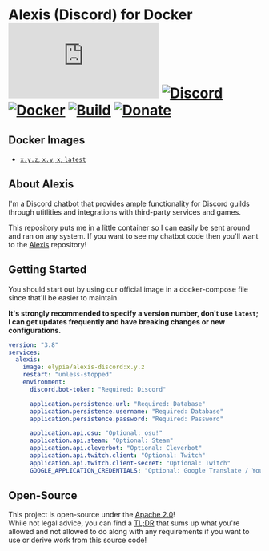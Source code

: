 # Alexis (Discord) for Docker [![Matrix]][matrix-community] [![Discord]][discord-guild] [![Docker]][docker-image] [![Build]][gitlab] [![Donate]][elypia-donate]
## Docker Images
* [`x.y.z`, `x.y`, `x`, `latest`][dockerfile]

## About Alexis
I'm a Discord chatbot that provides ample functionality for Discord guilds through
utitlities and integrations with third-party services and games.  

This repository puts me in a little container so I can easily be sent around and ran
on any system. If you want to see my chatbot code then you'll want to the [Alexis] repository!

## Getting Started
You should start out by using our official image in a docker-compose file since that'll be easier
to maintain.  

**It's strongly recommended to specify a version number, don't use `latest`; 
I can get updates frequently and have breaking changes or new configurations.**

```yml
version: "3.8"
services:
  alexis:
    image: elypia/alexis-discord:x.y.z
    restart: "unless-stopped"
    environment:
      discord.bot-token: "Required: Discord"

      application.persistence.url: "Required: Database"
      application.persistence.username: "Required: Database"
      application.persistence.password: "Required: Password"

      application.api.osu: "Optional: osu!"
      application.api.steam: "Optional: Steam"
      application.api.cleverbot: "Optional: Cleverbot"
      application.api.twitch.client: "Optional: Twitch"
      application.api.twitch.client-secret: "Optional: Twitch"
      GOOGLE_APPLICATION_CREDENTIALS: "Optional: Google Translate / YouTube"
```

## Open-Source
This project is open-source under the [Apache 2.0]!  
While not legal advice, you can find a [TL;DR] that sums up what
you're allowed and not allowed to do along with any requirements if you
want to use or derive work from this source code!  

[dockerfile]: https://gitlab.com/Elypia/docker-alexis-discord/blob/master/Dockerfile "Dockerfile for Alexis Build"

[matrix-community]: https://matrix.to/#/+elypia:matrix.org "Matrix Invite"
[discord-guild]: https://discordapp.com/invite/hprGMaM "Discord Invite"
[docker-image]: https://hub.docker.com/r/elypia/alexis-discord "Project on Docker"
[gitlab]: https://gitlab.com/Elypia/docker-alexis-discord/commits/master "Repository on GitLab"
[elypia-donate]: https://elypia.org/donate "Donate to Elypia"
[Alexis]: https://gitlab.com/Elypia/alexis "Alexis on GitLab"
[Apache 2.0]: https://www.apache.org/licenses/LICENSE-2.0 "Apache 2.0 License"
[TL;DR]: https://tldrlegal.com/license/apache-license-2.0-(apache-2.0) "TL;DR of Apache 2.0"

[Matrix]: https://img.shields.io/matrix/elypia-general:matrix.org?logo=matrix "Matrix Shield"
[Discord]: https://discordapp.com/api/guilds/184657525990359041/widget.png "Discord Shield"
[Docker]: https://img.shields.io/docker/pulls/elypia/alexis-discord?logo=docker "Docker Shield"
[Build]: https://gitlab.com/Elypia/docker-alexis-discord/badges/master/pipeline.svg "GitLab Build Shield"
[Donate]: https://img.shields.io/badge/elypia-donate-blueviolet "Donate Shield"
